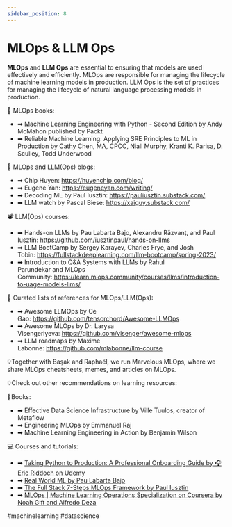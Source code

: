 ```yaml
---
sidebar_position: 8
---
```


# MLOps & LLM Ops

**MLOps** and **LLM Ops** are essential to ensuring that models are used effectively and efficiently. MLOps are responsible for managing the lifecycle of machine learning models in production. LLM Ops is the set of practices for managing the lifecycle of natural language processing models in production. 

📕 MLOps books:
* ➡ Machine Learning Engineering with Python - Second Edition by Andy McMahon published by Packt
* ➡ Reliable Machine Learning: Applying SRE Principles to ML in Production by Cathy Chen, MA, CPCC, Niall Murphy, Kranti K. Parisa, D. Sculley, Todd Underwood

📰 MLOps and LLM(Ops) blogs:
* ➡ Chip Huyen: https://huyenchip.com/blog/
* ➡ Eugene Yan: https://eugeneyan.com/writing/
* ➡ Decoding ML by Paul Iusztin: https://pauliusztin.substack.com/
* ➡ LLM watch by Pascal Biese: https://xaiguy.substack.com/

📽 LLM(Ops) courses:
* ➡ Hands-on LLMs by Pau Labarta Bajo, Alexandru Răzvanț, and Paul Iusztin: https://github.com/iusztinpaul/hands-on-llms
* ➡ LLM BootCamp by Sergey Karayev, Charles Frye, and Josh Tobin: https://fullstackdeeplearning.com/llm-bootcamp/spring-2023/
* ➡ Introduction to Q&A Systems with LLMs by Rahul Parundekar and MLOps Community: https://learn.mlops.community/courses/llms/introduction-to-uage-models-llms/

🔖 Curated lists of references for MLOps/LLM(Ops):
* ➡ Awesome LLMOps by Ce Gao: https://github.com/tensorchord/Awesome-LLMOps
* ➡ Awesome MLOps by Dr. Larysa Visengeriyeva: https://github.com/visenger/awesome-mlops
* ➡ LLM roadmaps by Maxime Labonne: https://github.com/mlabonne/llm-course

💡Together with Başak and Raphaël, we run Marvelous MLOps, where we share MLOps cheatsheets, memes, and articles on MLOps.

💡Check out other recommendations on learning resources:

📕Books:
* ➡ Effective Data Science Infrastructure by Ville Tuulos, creator of Metaflow
* ➡ Engineering MLOps by Emmanuel Raj
* ➡ Machine Learning Engineering in Action by Benjamin Wilson

💻 Courses and tutorials:
* ➡ [Taking Python to Production: A Professional Onboarding Guide by 🎧 Eric Riddoch on Udemy](https://www.udemy.com/course/setting-up-the-linux-terminal-for-software-development/)
* ➡ [Real World ML by Pau Labarta Bajo](https://www.realworldml.xyz/open-source-hands-on-tutorials)
* ➡ [The Full Stack 7-Steps MLOps Framework by Paul Iusztin](https://www.pauliusztin.me/courses/the-full-stack-7-steps-mlops-framework)
* ➡ [MLOps | Machine Learning Operations Specialization on Coursera by Noah Gift and Alfredo Deza](https://www.coursera.org/specializations/mlops-machine-learning-duke#courses)

#machinelearning #datascience